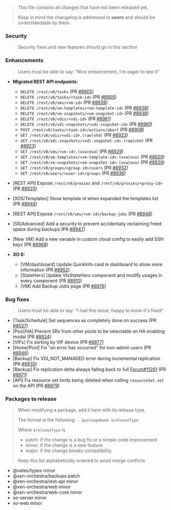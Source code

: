 > This file contains all changes that have not been released yet.
>
> Keep in mind the changelog is addressed to **users** and should be
> understandable by them.

### Security

> Security fixes and new features should go in this section

### Enhancements

> Users must be able to say: “Nice enhancement, I'm eager to test it”

- **Migrated REST API endpoints**:
  - `DELETE /rest/v0/tasks` (PR [#8905](https://github.com/vatesfr/xen-orchestra/pull/8905))
  - `DELETE /rest/v0/tasks/<task-id>` (PR [#8905](https://github.com/vatesfr/xen-orchestra/pull/8905))
  - `DELETE /rest/v0/vms/<vm-id>` (PR [#8938](https://github.com/vatesfr/xen-orchestra/pull/8938))
  - `DELETE /rest/v0/vm-templates/<vm-template-id>` (PR [#8938](https://github.com/vatesfr/xen-orchestra/pull/8938))
  - `DELETE /rest/v0/vm-snapshots/<vm-snapshot-id>` (PR [#8938](https://github.com/vatesfr/xen-orchestra/pull/8938))
  - `DELETE /rest/v0/vdis/<vdi-id>` (PR [#8961](https://github.com/vatesfr/xen-orchestra/pull/8961))
  - `DELETE /rest/v0/vdi-snapshots/<vdi-snapshot-id>` (PR [#8961](https://github.com/vatesfr/xen-orchestra/pull/8961))
  - `POST /rest/v0/tasks/<task-id>/actions/abort` (PR [#8908](https://github.com/vatesfr/xen-orchestra/pull/8908))
  - `GET /rest/v0/vdis/<vdi-id>.(raw|vhd)` (PR [#8923](http://github.com/vatesfr/xen-orchestra/pull/8923))
  - `GET /rest/v0/vdi-snapshots/<vdi-snapshot-id>.(raw|vhd)` (PR [#8923](http://github.com/vatesfr/xen-orchestra/pull/8923))
  - `GET /rest/v0/vms/<vm-id>.(xva|ova)` (PR [#8929](https://github.com/vatesfr/xen-orchestra/pull/8929))
  - `GET /rest/v0/vm-templates/<vm-template-id>.(xva|ova)` (PR [#8929](https://github.com/vatesfr/xen-orchestra/pull/8929))
  - `GET /rest/v0/vm-snapshots/<vm-snapshot-id>.(xva|ova)` (PR [#8929](https://github.com/vatesfr/xen-orchestra/pull/8929))
  - `GET /rest/v0/groups/<group-id>/users` (PR [#8932](https://github.com/vatesfr/xen-orchestra/pull/8932))
  - `GET /rest/v0/users/<user-id>/groups` (PR [#8936](https://github.com/vatesfr/xen-orchestra/pull/8936))

- [REST API] Expose `/rest/v0/proxies` and `/rest/v0/proxies/<proxy-id>` (PR [#8920](https://github.com/vatesfr/xen-orchestra/pull/8920))
- [XO5/Templates] Show template id when expanded the templates list (PR [#8949](https://github.com/vatesfr/xen-orchestra/pull/8949))
- [REST API] Expose `/rest/v0/vms/<vm-id>/backup-jobs` (PR [#8948](https://github.com/vatesfr/xen-orchestra/pull/8948))
- [SR/Advanced] Add a security to prevent accidentally reclaiming freed space during backups (PR [#8947](https://github.com/vatesfr/xen-orchestra/pull/8947))
- [New VM] Add a new variable in custom cloud config to easily add SSH keys (PR [#8968](https://github.com/vatesfr/xen-orchestra/pull/8968))

- **XO 6:**
  - [VM/dashboard] Update QuickInfo card in dashboard to show more information (PR [#8952](https://github.com/vatesfr/xen-orchestra/pull/8952))
  - [StateHero] Update VtsStateHero component and modify usages in every component (PR [#8910](https://github.com/vatesfr/pull/8910))
  - [VM] Add Backup Jobs page (PR [#8976](https://github.com/vatesfr/xen-orchestra/pull/8976))

### Bug fixes

> Users must be able to say: “I had this issue, happy to know it's fixed”

- [Task/Schedule] Set sequences as completely done on success (PR [#8527](https://github.com/vatesfr/xen-orchestra/pull/8527))
- [Pool/HA] Prevent SRs from other pools to be selectable on HA enabling modal (PR [#8924](https://github.com/vatesfr/xen-orchestra/pull/8924))
- [VIFs] Fix sorting by VIF device (PR [#8877](https://github.com/vatesfr/xen-orchestra/pull/8877))
- [Home/Pool] Fix "an error has occurred" for non-admin users (PR [#8946](https://github.com/vatesfr/xen-orchestra/pull/8946))
- [Backup] Fix VDI_NOT_MANAGED error during incremental replication (PR [#8935](https://github.com/vatesfr/xen-orchestra/pull/8935))
- [Backup] Fix replication delta always falling back to full [Forum#11261](https://xcp-ng.org/forum/topic/11261/continuous-replication-jobs-creates-full-backups-every-time-since-2025-09-06-xo-from-source) (PR [#8971](https://github.com/vatesfr/xen-orchestra/pull/8971))
- [API] Fix resource set limits being deleted when calling `resourceSet.set` on the API (PR [#8979](https://github.com/vatesfr/xen-orchestra/pull/8979))

### Packages to release

> When modifying a package, add it here with its release type.
>
> The format is the following: `- $packageName $releaseType`
>
> Where `$releaseType` is
>
> - patch: if the change is a bug fix or a simple code improvement
> - minor: if the change is a new feature
> - major: if the change breaks compatibility
>
> Keep this list alphabetically ordered to avoid merge conflicts

<!--packages-start-->

- @vates/types minor
- @xen-orchestra/backups patch
- @xen-orchestra/rest-api minor
- @xen-orchestra/web minor
- @xen-orchestra/web-core minor
- xo-server minor
- xo-web minor

<!--packages-end-->

